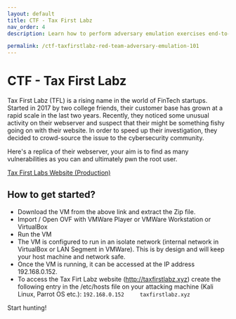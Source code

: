 ```yaml
---
layout: default
title: CTF - Tax First Labz 
nav_order: 4
description: Learn how to perform adversary emulation exercises end-to-end. 

permalink: /ctf-taxfirstlabz-red-team-adversary-emulation-101
---
```

# CTF - Tax First Labz 

Tax First Labz (TFL) is a rising name in the world of FinTech startups. Started in 2017 by two college friends, their customer base has grown at a rapid scale in the last two years. Recently, they noticed some unusual activity on their webserver and suspect that their might be something fishy going on with their website. In order to speed up their investigation, they decided to crowd-source the issue to the cybersecurity community. 

Here's a replica of their webserver, your aim is to find as many vulnerabilities as you can and ultimately pwn the root user.  

[Tax First Labs Website (Production)](https://ykrt.in/TFLWSPROD)

## How to get started?

- Download the VM from the above link and extract the Zip file.
- Import / Open OVF with VMWare Player or VMWare Workstation or VirtualBox
- Run the VM
- The VM is configured to run in an isolate network (internal network in VirtualBox or LAN Segment in VMWare). This is by design and will keep your host machine and network safe.
- Once the VM is running, it can be accessed at the IP address 192.168.0.152.
- To access the Tax Firt Labz website (http://taxfirstlabz.xyz) create the following entry in the /etc/hosts file on your attacking machine (Kali Linux, Parrot OS etc.):
 ``` 192.168.0.152     taxfirstlabz.xyz ```

Start hunting!

